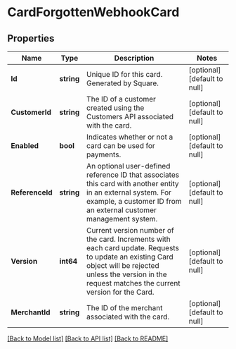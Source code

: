 # CardForgottenWebhookCard

## Properties
Name | Type | Description | Notes
------------ | ------------- | ------------- | -------------
**Id** | **string** | Unique ID for this card. Generated by Square. | [optional] [default to null]
**CustomerId** | **string** | The ID of a customer created using the Customers API associated with the card. | [optional] [default to null]
**Enabled** | **bool** | Indicates whether or not a card can be used for payments. | [optional] [default to null]
**ReferenceId** | **string** | An optional user-defined reference ID that associates this card with another entity in an external system. For example, a customer ID from an external customer management system. | [optional] [default to null]
**Version** | **int64** | Current version number of the card. Increments with each card update. Requests to update an existing Card object will be rejected unless the version in the request matches the current version for the Card. | [optional] [default to null]
**MerchantId** | **string** | The ID of the merchant associated with the card. | [optional] [default to null]

[[Back to Model list]](../README.md#documentation-for-models) [[Back to API list]](../README.md#documentation-for-api-endpoints) [[Back to README]](../README.md)

